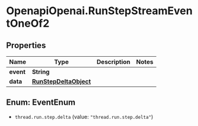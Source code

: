 # OpenapiOpenai.RunStepStreamEventOneOf2

## Properties

Name | Type | Description | Notes
------------ | ------------- | ------------- | -------------
**event** | **String** |  | 
**data** | [**RunStepDeltaObject**](RunStepDeltaObject.md) |  | 



## Enum: EventEnum


* `thread.run.step.delta` (value: `"thread.run.step.delta"`)




